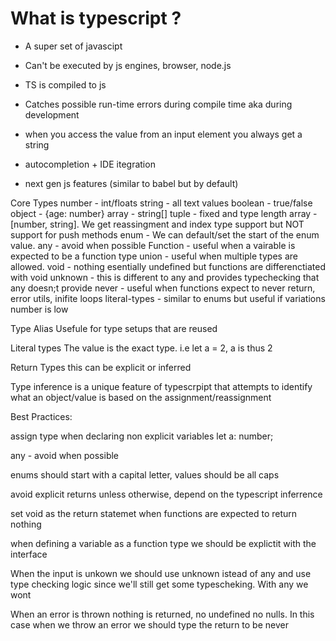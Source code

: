 # What is typescript ?

- A super set of javascipt
- Can't be executed by js engines, browser, node.js
- TS is compiled to js
- Catches possible run-time errors during compile time aka during development

- when you access the value from an input element you always get a string
- autocompletion + IDE itegration
- next gen js features (similar to babel but by default)

Core Types
number - int/floats
string - all text values
boolean - true/false
object - {age: number}
array - string[]
tuple - fixed and type length array - [number, string]. We get reassingment and index type support but NOT support for push methods
enum - We can default/set the start of the enum value.
any - avoid when possible
Function - useful when a vairable is expected to be a function type
union - useful when multiple types are allowed.
void - nothing esentially undefined but functions are differenctiated with void
unknown - this is different to any and provides typechecking that any doesn;t provide
never - useful when functions expect to never return, error utils, inifite loops
literal-types - similar to enums but useful if variations number is low

Type Alias
Usefule for type setups that are reused

Literal types
The value is the exact type. i.e let a = 2, a is thus 2

Return Types
this can be explicit or inferred

Type inference is a unique feature of typescrpipt that attempts to identify what an object/value is based on the assignment/reassignment

Best Practices:

assign type when declaring non explicit variables
let a: number;

any - avoid when possible

enums should start with a capital letter, values should be all caps

avoid explicit returns unless otherwise, depend on the typescript inferrence

set void as the return statemet when functions are expected to return nothing

when defining a variable as a function type we should be explictit with the interface

When the input is unkown we should use unknown istead of any and use type checking logic since we'll still get some typescheking. With any we wont

When an error is thrown nothing is returned, no undefined no nulls. In this case when we throw an error we should type the return to be never
